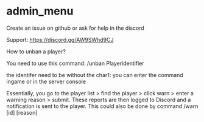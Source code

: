 # admin_menu

Create an issue on github or ask for help in the discord

Support: https://discord.gg/AW9SWhd9CJ





How to unban a player?

You need to use this command:
/unban Playeridentifier

the identifer need to be without the char1:
you can enter the command ingame or in the server console




Essentially, you go to the player list > find the player > click warn > enter a warning reason > submit. These reports are then logged to Discord and a notification is sent to the player. This could also be done by command /warn [id] [reason]